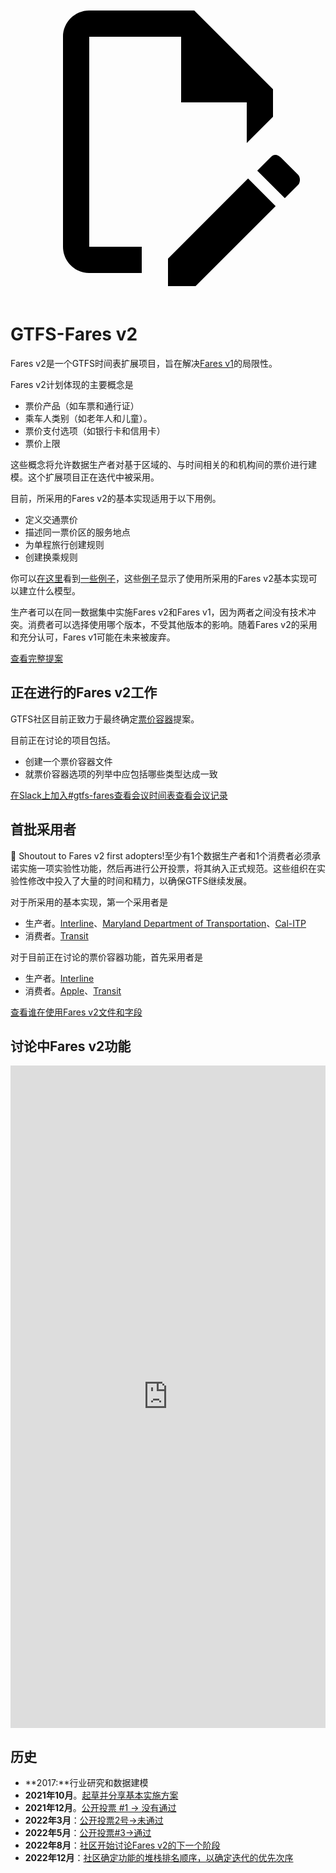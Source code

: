 <a class="pencil-link" href="https://github.com/MobilityData/gtfs.org/edit/main/docs/extensions/fare-extension.md" title="Edit this page" target="_blank">
    <svg class="pencil" xmlns="http://www.w3.org/2000/svg" viewBox="0 0 24 24"><path d="M10 20H6V4h7v5h5v3.1l2-2V8l-6-6H6c-1.1 0-2 .9-2 2v16c0 1.1.9 2 2 2h4v-2m10.2-7c.1 0 .3.1.4.2l1.3 1.3c.2.2.2.6 0 .8l-1 1-2.1-2.1 1-1c.1-.1.2-.2.4-.2m0 3.9L14.1 23H12v-2.1l6.1-6.1 2.1 2.1Z"></path></svg>
  </a>

# GTFS-Fares v2

Fares v2是一个GTFS时间表扩展项目，旨在解决[Fares v1](/schedule/examples/fares-v1)的局限性。

Fares v2计划体现的主要概念是

- 票价产品（如车票和通行证）
- 乘车人类别（如老年人和儿童）。
- 票价支付选项（如银行卡和信用卡）
- 票价上限

这些概念将允许数据生产者对基于区域的、与时间相关的和机构间的票价进行建模。这个扩展项目正在迭代中被采用。

目前，所采用的Fares v2的基本实现适用于以下用例。

- 定义交通票价
- 描述同一票价区的服务地点
- 为单程旅行创建规则
- 创建换乘规则

你可以[在这里](/schedule/examples/fares-v2)看到[一些例子](/schedule/examples/fares-v2)，这些[例子](/schedule/examples/fares-v2)显示了使用所采用的Fares v2基本实现可以建立什么模型。

生产者可以在同一数据集中实施Fares v2和Fares v1，因为两者之间没有技术冲突。消费者可以选择使用哪个版本，不受其他版本的影响。随着Fares v2的采用和充分认可，Fares v1可能在未来被废弃。

<a class="button no-icon" target="_blank" href="https://share.mobilitydata.org/gtfs-fares-v2">查看完整提案</a>

## 正在进行的Fares v2工作

GTFS社区目前正致力于最终确定[票价容器](https://share.mobilitydata.org/fare-containers-to-fare-payment-types-proposal)提案。

目前正在讨论的项目包括。

- 创建一个票价容器文件
- 就票价容器选项的列举中应包括哪些类型达成一致

<a class="button no-icon" target="_blank" href="https://share.mobilitydata.org/slack">在Slack上加入#gtfs-fares查看</a><a class="button no-icon" target="_blank" href="https://www.eventbrite.ca/e/specifications-discussions-gtfs-fares-v2-monthly-meetings-tickets-522966225057">会议时间表查看</a><a class="button no-icon" target="_blank" href="https://docs.google.com/document/d/1d3g5bMXupdElCKrdv6rhFNN11mrQgEk-ibA7wdqVLTU/edit">会议记录</a>

## 首批采用者

🎉 Shoutout to Fares v2 first adopters!至少有1个数据生产者和1个消费者必须承诺实施一项实验性功能，然后再进行公开投票，将其纳入正式规范。这些组织在实验性修改中投入了大量的时间和精力，以确保GTFS继续发展。

对于所采用的基本实现，第一个采用者是

- 生产者。[Interline](https://www.interline.io/)、[Maryland Department of Transportation](https://www.mta.maryland.gov/developer-resources)、[Cal-ITP](https://dot.ca.gov/cal-itp/cal-itp-gtfs)
- 消费者。[Transit](https://transitapp.com/)

对于目前正在讨论的票价容器功能，首先采用者是

- 生产者。[Interline](https://www.interline.io/)
- 消费者。[Apple](https://www.apple.com/)、[Transit](https://transitapp.com/)

<a class="button no-icon" target="_blank" href="https://docs.google.com/spreadsheets/d/1jpKjz6MbCD2XPhmIP11EDi-P2jMh7x2k-oHS-pLf2vI/edit?usp=sharing">查看谁在使用Fares v2文件和字段</a>

## 讨论中Fares v2功能

<iframe src="https://portal.productboard.com/rhk8dbtic1iqakfznucry448" frameborder="0" width="100%", style="min-height:1060px"></iframe>

## 历史

- **2017:**行业研究和数据建模
- **2021年10月**。[起草并分享基本实施方案](https://github.com/google/transit/pull/286#issue-1026848880)
- **2021年12月**。[公开投票 #1 → 没有通过](https://github.com/google/transit/pull/286#issuecomment-990258396)
- **2022年3月**：[公开投票2号→未通过](https://github.com/google/transit/pull/286#issuecomment-1080716109)
- **2022年5月**：[公开投票#3→通过](https://github.com/google/transit/pull/286#issuecomment-1121392932)
- **2022年8月**：[社区开始讨论Fares v2的下一个阶段](https://github.com/google/transit/issues/341)
- **2022年12月**：[社区确定功能的堆栈排名顺序，以确定迭代的优先次序](https://github.com/google/transit/issues/341#issuecomment-1339947915)
